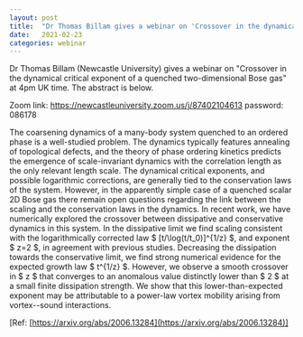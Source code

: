 ```yaml
---
layout: post
title:  "Dr Thomas Billam gives a webinar on 'Crossover in the dynamical critical exponent of a quenched two-dimensional Bose gas' (4pm UK time)"
date:   2021-02-23
categories: webinar
---
```

Dr Thomas Billam (Newcastle University) gives a webinar on "Crossover in the dynamical critical exponent of a quenched two-dimensional Bose gas" at 4pm UK time.
The abstract is below.

Zoom link: https://newcastleuniversity.zoom.us/j/87402104613
password: 086178

The coarsening dynamics of a many-body system quenched to an ordered phase is a well-studied problem. The dynamics typically features annealing of topological defects, and the theory of phase ordering kinetics predicts the emergence of scale-invariant dynamics with the correlation length as the only relevant length scale. The dynamical critical exponents, and possible logarithmic corrections, are generally tied to the conservation laws of the system. However, in the apparently simple case of a quenched scalar 2D Bose gas there remain open questions regarding the link between the scaling and the conservation laws in the dynamics. In recent work, we have numerically explored the crossover between dissipative and conservative dynamics in this system. In the dissipative limit we find scaling consistent with the logarithmically corrected law $ [t/\log(t/t_0)]^{1/z} $, and exponent $ z=2 $, in agreement with previous studies. Decreasing the dissipation towards the conservative limit, we find strong numerical evidence for the expected growth law $ t^{1/z} $. However, we observe a smooth crossover in $ z $ that converges to an anomalous value distinctly lower than $ 2 $ at a small finite dissipation strength. We show that this lower-than-expected exponent may be attributable to a power-law vortex mobility arising from vortex--sound interactions.

[Ref: [https://arxiv.org/abs/2006.13284](https://arxiv.org/abs/2006.13284)]

